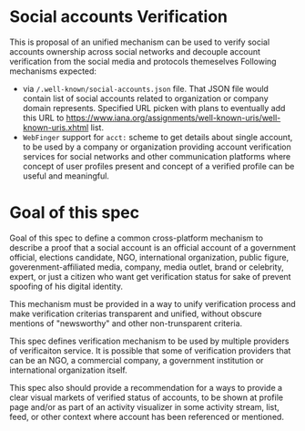 # Social accounts Verification

This is proposal of an unified mechanism can be used to verify social accounts ownership across social networks 
and decouple account verification from the social media and protocols themeselves 
Following mechanisms expected:

* via `/.well-known/social-accounts.json` file. That JSON file would contain list of social accounts related to organization or company domain represents. 
Specified URL picken with plans to eventually add this URL to https://www.iana.org/assignments/well-known-uris/well-known-uris.xhtml list.
* `WebFinger` support for `acct:` scheme to get details about single account, to be used by a company or organization providing account verification services 
for social networks and other communication platforms where concept of user profiles present and concept of a verified profile can be useful and meaningful.

# Goal of this spec

Goal of this spec to define a common cross-platform mechanism to describe a proof that a social account is an official account of a government official, 
elections candidate, NGO, international organization, public figure, goverenment-affiliated media, company, media outlet, brand or celebrity, expert, 
or just a citizen who want get verification status for sake of prevent spoofing of his digital identity.

This mechanism must be provided in a way to unify verification process and make verification criterias transparent and unified, without obscure mentions of "newsworthy" 
and other non-trunsparent criteria.

This spec defines verification mechanism to be used by multiple providers of verificaiton service. It is possible that some of verification providers that can be an NGO, 
a commercial company, a government institution or international organization itself.

This spec also should provide a recommendation for a ways to provide a clear visual markets of verified status of accounts, to be shown at profile page and/or as part of 
an activity visualizer in some activity stream, list, feed, or other context where account has been referenced or mentioned.
